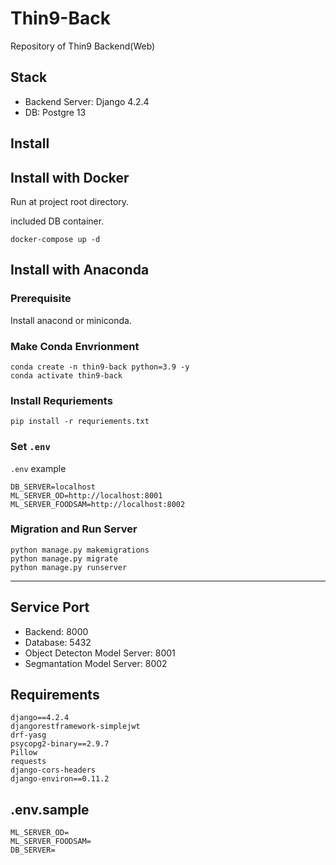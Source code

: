 # Thin9-Back
Repository of Thin9 Backend(Web)

## Stack
- Backend Server: Django 4.2.4
- DB: Postgre 13

## Install

## Install with Docker 

Run at project root directory.

included DB container.

```shell
docker-compose up -d
```

## Install with Anaconda

### Prerequisite

Install anacond or miniconda.

### Make Conda Envrionment
```shell
conda create -n thin9-back python=3.9 -y
conda activate thin9-back
```
### Install Requriements
```shell
pip install -r requriements.txt
```

### Set `.env` 

`.env` example 

```shell
DB_SERVER=localhost
ML_SERVER_OD=http://localhost:8001
ML_SERVER_FOODSAM=http://localhost:8002
```

### Migration and Run Server

```shell
python manage.py makemigrations
python manage.py migrate
python manage.py runserver
```

---

## Service Port
- Backend: 8000 
- Database: 5432
- Object Detecton Model Server: 8001
- Segmantation Model Server: 8002


## Requirements
```shell
django==4.2.4
djangorestframework-simplejwt
drf-yasg
psycopg2-binary==2.9.7
Pillow
requests
django-cors-headers
django-environ==0.11.2
```

## .env.sample

```shell
ML_SERVER_OD=
ML_SERVER_FOODSAM=
DB_SERVER=
```
